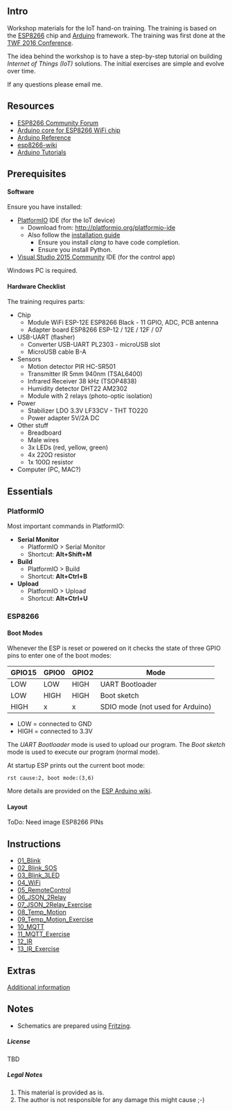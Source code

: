 ## Intro

Workshop materials for the IoT hand-on training. The training is based on the [ESP8266](http://espressif.com/en/products/hardware/esp8266ex/overview) chip and [Arduino](https://github.com/esp8266/Arduino) framework.
The training was first done at the [TWF 2016 Conference](http://twf.community).

The idea behind the workshop is to have a step-by-step tutorial on building *Internet of Things (IoT)* solutions.
The initial exercises are simple and evolve over time.

If any questions please email me.

## Resources

* [ESP8266 Community Forum](http://www.esp8266.com/)
* [Arduino core for ESP8266 WiFi chip](https://github.com/esp8266/Arduino)
* [Arduino Reference](https://www.arduino.cc/en/Reference/HomePage)
* [esp8266-wiki](https://github.com/esp8266/esp8266-wiki/wiki)
* [Arduino Tutorials](https://www.arduino.cc/en/Tutorial/BuiltInExamples)

## Prerequisites

#### Software

Ensure you have installed:
* [PlatformIO](http://platformio.org/) IDE (for the IoT device)
	* Download from: http://platformio.org/platformio-ide
	* Also follow the [installation guide](http://docs.platformio.org/en/stable/ide/atom.html#installation)
		* Ensure you install *clang* to have code completion.
		* Ensure you install Python.
* [Visual Studio 2015 Community](https://www.visualstudio.com/en-us/products/visual-studio-community-vs.aspx) IDE (for the control app)

Windows PC is required.

#### Hardware Checklist

The training requires parts:
* Chip
	* Module WiFi ESP-12E ESP8266 Black - 11 GPIO, ADC, PCB antenna
	* Adapter board ESP8266 ESP-12 / 12E / 12F / 07
* USB-UART (flasher)
	* Converter USB-UART PL2303 - microUSB slot
	* MicroUSB cable B-A
* Sensors
	* Motion detector PIR HC-SR501
	* Transmitter IR 5mm 940nm (TSAL6400)
	* Infrared Receiver 38 kHz (TSOP4838)
	* Humidity detector DHT22 AM2302
	* Module with 2 relays (photo-optic isolation)
* Power
	* Stabilizer LDO 3.3V LF33CV - THT TO220
	* Power adapter 5V/2A DC
* Other stuff
	* Breadboard
	* Male wires
	* 3x LEDs (red, yellow, green)
	* 4x 220&#937; resistor
	* 1x 100&#937; resistor
* Computer (PC, MAC?)

## Essentials

### PlatformIO

Most important commands in PlatformIO:
* **Serial Monitor**
	* PlatformIO > Serial Monitor
	* Shortcut: **Alt+Shift+M**
* **Build**
	* PlatformIO > Build
	* Shortcut: **Alt+Ctrl+B**
* **Upload**
	* PlatformIO > Upload
	* Shortcut: **Alt+Ctrl+U**


### ESP8266

#### Boot Modes
Whenever the ESP is reset or powered on it checks the state of three GPIO pins to enter one of the boot modes:

GPIO15|GPIO0|GPIO2|Mode
------|-----|-----|----
   LOW|  LOW| HIGH|UART Bootloader
   LOW| HIGH| HIGH|Boot sketch
  HIGH|    x|    x|SDIO mode (not used for Arduino)

* LOW = connected to GND
* HIGH = connected to 3.3V

The *UART Bootloader* mode is used to upload our program.
The *Boot sketch* mode is used to execute our program (normal mode).

At startup ESP prints out the current boot mode:
```
rst cause:2, boot mode:(3,6)
```

More details are provided on the [ESP Arduino wiki](https://github.com/esp8266/Arduino/blob/master/doc/boards.md#boot-messages-and-modes).

#### Layout

ToDo: Need image ESP8266 PINs

## Instructions

* [01_Blink](01_Blink.md)
* [02_Blink_SOS](02_Blink_SOS.md)
* [03_Blink_3LED](03_Blink_3LED.md)
* [04_WiFi](04_WiFi.md)
* [05_RemoteControl](05_RemoteControl.md)
* [06_JSON_2Relay](06_JSON_2Relay.md)
* [07_JSON_2Relay_Exercise](07_JSON_2Relay_Exercise.md)
* [08_Temp_Motion](08_Temp_Motion.md)
* [09_Temp_Motion_Exercise](09_Temp_Motion_Exercise.md)
* [10_MQTT](10_MQTT.md)
* [11_MQTT_Exercise](11_MQTT_Exercise.md)
* [12_IR](12_IR.md)
* [13_IR_Exercise](13_IR_Exercise.md)

## Extras

[Additional information](20_Extras.md)

## Notes

* Schematics are prepared using [Fritzing](http://fritzing.org/home/).

##### License
TBD

##### Legal Notes
1. This material is provided as is.
2. The author is not responsible for any damage this might cause ;-)
